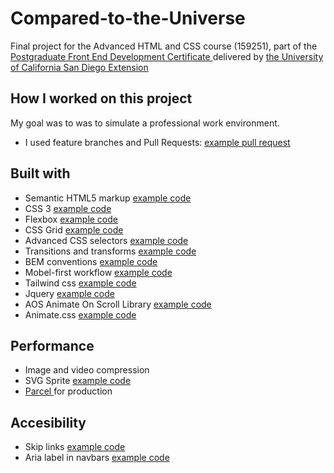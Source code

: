 # Compared-to-the-Universe 
Final project for the Advanced HTML and CSS course (159251), part of the <a href="https://extension.ucsd.edu/courses-and-programs/front-end-development"> Postgraduate Front End Development Certificate </a> delivered by <a href="https://ucsd.edu/"> the University of California San Diego Extension </a>

## How I worked on this project 
My goal was to was to simulate a professional work environment.

- I used feature branches and Pull Requests: <a href="https://github.com/JimeBlue/Compared-to-the-Universe/tree/f5f3ab69cc99ff677e48d593e364ab0c7084fe37"> example pull request </a>

## 	Built with

- Semantic HTML5 markup <a href="https://github.com/JimeBlue/Compared-to-the-Universe/blob/756054298d02338e6a740de010e477c7b862d0a4/common/footer.html#L13-L30"> example code </a>
- CSS 3 <a href="https://github.com/JimeBlue/Compared-to-the-Universe/blob/756054298d02338e6a740de010e477c7b862d0a4/css/style.css#L96-L104"> example code </a>
- Flexbox <a href="https://github.com/JimeBlue/Compared-to-the-Universe/blob/master/index.html#L299-L302"> example code </a>
- CSS Grid  <a href="https://github.com/JimeBlue/Compared-to-the-Universe/blob/756054298d02338e6a740de010e477c7b862d0a4/index.html#L197"> example code </a>
- Advanced CSS selectors <a href="https://github.com/JimeBlue/Compared-to-the-Universe/blob/master/common/navbar.html#L147"> example code </a>
- Transitions and transforms <a href="https://github.com/JimeBlue/Compared-to-the-Universe/blob/master/css/style.css#L47-L50"> example code </a>
- BEM conventions <a href="https://github.com/JimeBlue/Compared-to-the-Universe/blob/master/css/style.css#L83-L88"> example code </a>
- Mobel-first workflow <a href="https://github.com/JimeBlue/Compared-to-the-Universe/blob/756054298d02338e6a740de010e477c7b862d0a4/index.html#L180-L184"> example code </a>
- Tailwind css <a href="https://github.com/JimeBlue/Compared-to-the-Universe/blob/756054298d02338e6a740de010e477c7b862d0a4/js/main.js#L1-L6 "> example code </a>
- Jquery <a href="https://github.com/JimeBlue/Compared-to-the-Universe/blob/756054298d02338e6a740de010e477c7b862d0a4/js/main.js#L1-L6"> example code </a>
- AOS Animate On Scroll Library <a href="https://github.com/JimeBlue/Compared-to-the-Universe/blob/756054298d02338e6a740de010e477c7b862d0a4/index.html#L272"> example code </a>
- Animate.css <a href="https://github.com/JimeBlue/Compared-to-the-Universe/blob/756054298d02338e6a740de010e477c7b862d0a4/common/navbar.html#L50"> example code </a>

## 	Performance

- Image and video compression
- SVG Sprite <a href="https://github.com/JimeBlue/Compared-to-the-Universe/blob/756054298d02338e6a740de010e477c7b862d0a4/common/footer.html#L59"> example code </a>
- <a href="https://parceljs.org/features/production/"> Parcel </a> for production 

## 	Accesibility

- Skip links  <a href="https://github.com/JimeBlue/Compared-to-the-Universe/blob/756054298d02338e6a740de010e477c7b862d0a4/common/navbar.html#L58-L84"> example code </a>
- Aria label in navbars <a href="https://github.com/JimeBlue/Compared-to-the-Universe/blob/756054298d02338e6a740de010e477c7b862d0a4/common/footer.html#L14"> example code </a>
